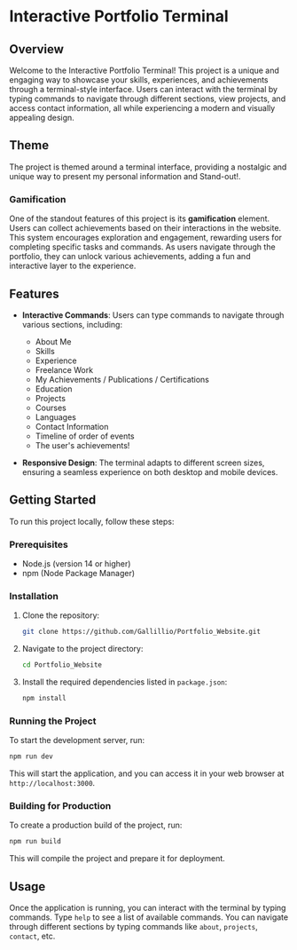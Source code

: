 # Interactive Portfolio Terminal

## Overview

Welcome to the Interactive Portfolio Terminal! This project is a unique and engaging way to showcase your skills, experiences, and achievements through a terminal-style interface. Users can interact with the terminal by typing commands to navigate through different sections, view projects, and access contact information, all while experiencing a modern and visually appealing design.

## Theme

The project is themed around a terminal interface, providing a nostalgic and unique way to present my
personal information and Stand-out!.

### Gamification

One of the standout features of this project is its **gamification** element. Users can collect achievements based on their interactions in the website. This system encourages exploration and engagement, rewarding users for completing specific tasks and commands. As users navigate through the portfolio, they can unlock various achievements, adding a fun and interactive layer to the experience.

## Features

- **Interactive Commands**: Users can type commands to navigate through various sections, including:

  - About Me
  - Skills
  - Experience
  - Freelance Work
  - My Achievements / Publications / Certifications
  - Education
  - Projects
  - Courses
  - Languages
  - Contact Information
  - Timeline of order of events
  - The user's achievements!

- **Responsive Design**: The terminal adapts to different screen sizes, ensuring a seamless experience on both desktop and mobile devices.

## Getting Started

To run this project locally, follow these steps:

### Prerequisites

- Node.js (version 14 or higher)
- npm (Node Package Manager)

### Installation

1. Clone the repository:

   ```bash
   git clone https://github.com/Gallillio/Portfolio_Website.git
   ```

2. Navigate to the project directory:

   ```bash
   cd Portfolio_Website
   ```

3. Install the required dependencies listed in `package.json`:

   ```bash
   npm install
   ```

### Running the Project

To start the development server, run:

```bash
npm run dev
```

This will start the application, and you can access it in your web browser at `http://localhost:3000`.

### Building for Production

To create a production build of the project, run:

```bash
npm run build
```

This will compile the project and prepare it for deployment.

## Usage

Once the application is running, you can interact with the terminal by typing commands. Type `help` to see a list of available commands. You can navigate through different sections by typing commands like `about`, `projects`, `contact`, etc.
